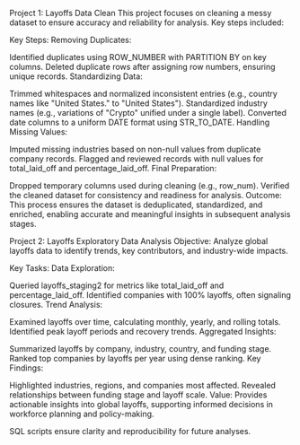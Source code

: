 Project 1: Layoffs Data Clean
This project focuses on cleaning a messy dataset to ensure accuracy and reliability for analysis. Key steps included:

Key Steps:
Removing Duplicates:

Identified duplicates using ROW_NUMBER with PARTITION BY on key columns.
Deleted duplicate rows after assigning row numbers, ensuring unique records.
Standardizing Data:

Trimmed whitespaces and normalized inconsistent entries (e.g., country names like "United States." to "United States").
Standardized industry names (e.g., variations of "Crypto" unified under a single label).
Converted date columns to a uniform DATE format using STR_TO_DATE.
Handling Missing Values:

Imputed missing industries based on non-null values from duplicate company records.
Flagged and reviewed records with null values for total_laid_off and percentage_laid_off.
Final Preparation:

Dropped temporary columns used during cleaning (e.g., row_num).
Verified the cleaned dataset for consistency and readiness for analysis.
Outcome:
This process ensures the dataset is deduplicated, standardized, and enriched, enabling accurate and meaningful insights in subsequent analysis stages.

Project 2: Layoffs Exploratory Data Analysis
Objective:
Analyze global layoffs data to identify trends, key contributors, and industry-wide impacts.

Key Tasks:
Data Exploration:

Queried layoffs_staging2 for metrics like total_laid_off and percentage_laid_off.
Identified companies with 100% layoffs, often signaling closures.
Trend Analysis:

Examined layoffs over time, calculating monthly, yearly, and rolling totals.
Identified peak layoff periods and recovery trends.
Aggregated Insights:

Summarized layoffs by company, industry, country, and funding stage.
Ranked top companies by layoffs per year using dense ranking.
Key Findings:

Highlighted industries, regions, and companies most affected.
Revealed relationships between funding stage and layoff scale.
Value:
Provides actionable insights into global layoffs, supporting informed decisions in workforce planning and policy-making.

SQL scripts ensure clarity and reproducibility for future analyses.
